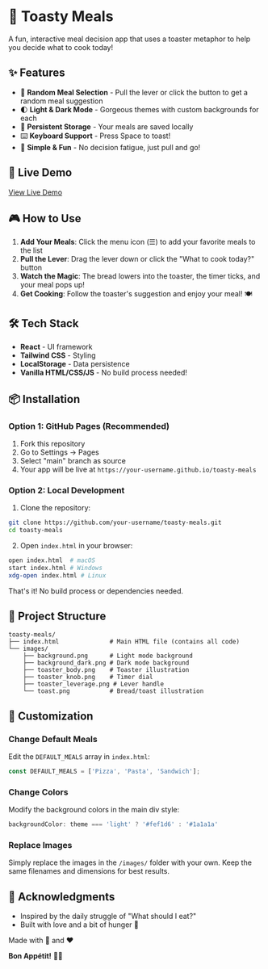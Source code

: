 # 🍞 Toasty Meals

A fun, interactive meal decision app that uses a toaster metaphor to help you decide what to cook today!

## ✨ Features

- 🎰 **Random Meal Selection** - Pull the lever or click the button to get a random meal suggestion
- 🌓 **Light & Dark Mode** - Gorgeous themes with custom backgrounds for each
- 💾 **Persistent Storage** - Your meals are saved locally
- ⌨️ **Keyboard Support** - Press Space to toast!
- 🎯 **Simple & Fun** - No decision fatigue, just pull and go!

## 🚀 Live Demo

[View Live Demo](https://newnadik.github.io/ToastyMeals/) <!-- Update with your GitHub Pages URL -->

## 🎮 How to Use

1. **Add Your Meals**: Click the menu icon (☰) to add your favorite meals to the list
2. **Pull the Lever**: Drag the lever down or click the "What to cook today?" button
3. **Watch the Magic**: The bread lowers into the toaster, the timer ticks, and your meal pops up!
4. **Get Cooking**: Follow the toaster's suggestion and enjoy your meal! 🍽️

## 🛠️ Tech Stack

- **React** - UI framework
- **Tailwind CSS** - Styling
- **LocalStorage** - Data persistence
- **Vanilla HTML/CSS/JS** - No build process needed!

## 📦 Installation

### Option 1: GitHub Pages (Recommended)

1. Fork this repository
2. Go to Settings → Pages
3. Select "main" branch as source
4. Your app will be live at `https://your-username.github.io/toasty-meals`

### Option 2: Local Development

1. Clone the repository:
```bash
git clone https://github.com/your-username/toasty-meals.git
cd toasty-meals
```

2. Open `index.html` in your browser:
```bash
open index.html  # macOS
start index.html # Windows
xdg-open index.html # Linux
```

That's it! No build process or dependencies needed.

## 📁 Project Structure

```
toasty-meals/
├── index.html              # Main HTML file (contains all code)
└── images/
    ├── background.png      # Light mode background
    ├── background_dark.png # Dark mode background
    ├── toaster_body.png    # Toaster illustration
    ├── toaster_knob.png    # Timer dial
    ├── toaster_leverage.png # Lever handle
    └── toast.png           # Bread/toast illustration
```

## 🎨 Customization

### Change Default Meals

Edit the `DEFAULT_MEALS` array in `index.html`:

```javascript
const DEFAULT_MEALS = ['Pizza', 'Pasta', 'Sandwich'];
```

### Change Colors

Modify the background colors in the main div style:

```javascript
backgroundColor: theme === 'light' ? '#fef1d6' : '#1a1a1a'
```

### Replace Images

Simply replace the images in the `/images/` folder with your own. Keep the same filenames and dimensions for best results.


## 🙏 Acknowledgments

- Inspired by the daily struggle of "What should I eat?"
- Built with love and a bit of hunger 🍕


Made with 🍞 and ❤️

**Bon Appétit!** 👨‍🍳